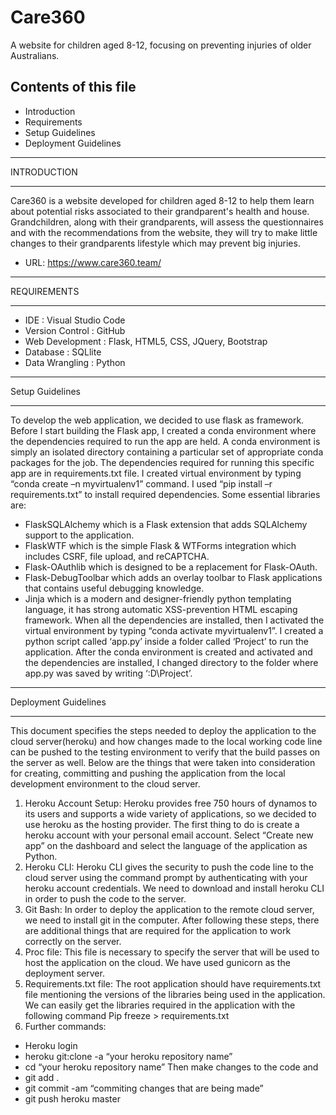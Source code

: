 # Care360
A website for children aged 8-12, focusing on preventing injuries of older Australians.

## Contents of this file

* Introduction
* Requirements
* Setup Guidelines
* Deployment Guidelines

---------------------------------------------------------------------------
INTRODUCTION

--------------------------------------

Care360 is a website developed for children aged 8-12 to help them learn about potential risks associated to their grandparent's health and house. Grandchildren, along with their grandparents, will assess the questionnaires and with the recommendations from the website, they will try to make little changes to their grandparents lifestyle which may prevent big injuries.

* URL: https://www.care360.team/

--------------------------------------

REQUIREMENTS

--------------------------------------

* IDE : Visual Studio Code 
* Version Control : GitHub 
* Web Development : Flask, HTML5, CSS, JQuery, Bootstrap
* Database : SQLlite 
* Data Wrangling : Python

--------------------------------------

Setup Guidelines

--------------------------------------

To develop the web application, we decided to use flask as framework. Before I start building the Flask app, I created a conda environment where the dependencies required to run the app are held. A conda environment is simply an isolated directory containing a particular set of appropriate conda packages for the job. The dependencies required for running this specific app are in requirements.txt file. I created virtual environment by typing “conda create –n myvirtualenv1” command.
I used “pip install –r requirements.txt” to install required dependencies. Some essential libraries are:
* FlaskSQLAlchemy which is a Flask extension that adds SQLAlchemy support to the application.
* FlaskWTF which is the simple Flask & WTForms integration which includes CSRF, file upload, and reCAPTCHA.
* Flask-OAuthlib which is designed to be a replacement for Flask-OAuth.
* Flask-DebugToolbar which adds an overlay toolbar to Flask applications that contains useful debugging knowledge.
* Jinja which is a modern and designer-friendly python templating language, it has strong automatic XSS-prevention HTML escaping framework.
When all the dependencies are installed, then I activated the virtual environment by typing “conda activate myvirtualenv1”. I created a python script called ‘app.py’ inside a folder called ‘Project’ to run the application.
After the conda environment is created and activated and the dependencies are installed, I changed directory to the folder where app.py was saved by writing ‘:D\Project’.

---------------------------------------------

Deployment Guidelines

------------------------------------------------

This document specifies the steps needed to deploy the application to the cloud server(heroku) and how changes made to the local working code line can be pushed to the testing environment to verify that the build passes on the server as well.
Below are the things that were taken into consideration for creating, committing and pushing the application from the local development environment to the cloud server.
1. Heroku Account Setup: Heroku provides free 750 hours of dynamos to its users and supports a wide variety of applications, so we decided to use heroku as the hosting provider. The first thing to do is create a heroku account with your personal email account. Select “Create new app” on the dashboard and select the language of the application as Python.
2. Heroku CLI: Heroku CLI gives the security to push the code line to the cloud server using the command prompt by authenticating with your heroku account credentials. We need to download and install heroku CLI in order to push the code to the server.
3. Git Bash: In order to deploy the application to the remote cloud server, we need to install git in the computer. After following these steps, there are additional things that are required for the application to work correctly on the server.
4. Proc file: This file is necessary to specify the server that will be used to host the application on the cloud. We have used gunicorn as the deployment server.
5. Requirements.txt file: The root application should have requirements.txt file mentioning the versions of the libraries being used in the application. We can easily get the libraries required in the application with the following command Pip freeze > requirements.txt
6. Further commands:
* Heroku login
* heroku git:clone -a “your heroku repository name”
* cd “your heroku repository name”
Then make changes to the code and
* git add .
* git commit -am “commiting changes that are being made”
* git push heroku master
